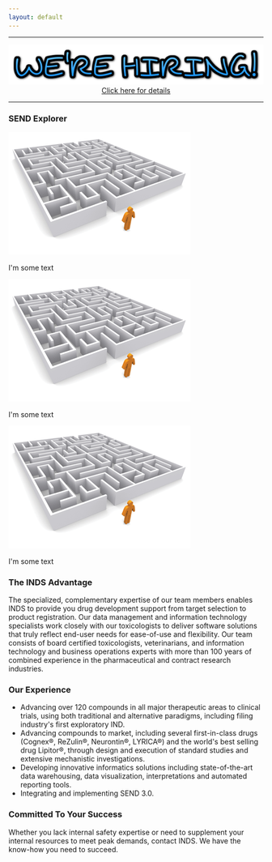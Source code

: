 ```yaml
---
layout: default
---
```


<div style="text-align:center">
<hr>
<a href="http://inds-inc.com/2016/02/03/we-hiring/"><img src="/assets/images/we-are-hiring.png"></a><br>
<a href="http://inds-inc.com/2016/02/03/we-hiring/">Click here for details</a>
<hr>
</div>

### SEND Explorer

<div>
 <div class="pure-g">
    <div class="pure-u-1-3">
      <a href="/assets/images/maze.png" 
         data-lightbox="image-1" 
         data-title="My caption">
        <img src="assets/images/maze.png" alt="" />
      </a>
      <p>I'm some text</p>
    </div>
    <div class="pure-u-1-3">
      <a href="/assets/images/maze.png" 
         data-lightbox="image-2" 
         data-title="My caption">
        <img src="assets/images/maze.png" alt="" />
      </a>
      <p>I'm some text</p>
    </div>
    <div class="pure-u-1-3">
      <a href="/assets/images/maze.png" 
         data-lightbox="image-3" 
         data-title="My caption">
        <img src="assets/images/maze.png" alt="" />
      </a>
      <p>I'm some text</p>
    </div>
 </div>
</div>


### The INDS Advantage

The specialized, complementary expertise of our team members enables INDS to
provide you drug development support from target selection to product
registration. Our data management and information technology specialists work
closely with our toxicologists to deliver software solutions that truly reflect
end-user needs for ease-of-use and flexibility. Our team consists of board
certified toxicologists, veterinarians, and information technology and business
operations experts with more than 100 years of combined experience in the
pharmaceutical and contract research industries.

### Our Experience

-   Advancing over 120 compounds in all major therapeutic areas to clinical
    trials, using both traditional and alternative paradigms, including filing
    industry's first exploratory IND.
-   Advancing compounds to market, including several first-in-class drugs
    (Cognex®, ReZulin®, Neurontin®, LYRICA®) and the world's best selling drug
    Lipitor®, through design and execution of standard studies and extensive
    mechanistic investigations.
-   Developing innovative informatics solutions including state-of-the-art data
    warehousing, data visualization, interpretations and automated
    reporting tools.
-   Integrating and implementing SEND 3.0.

### Committed To Your Success

Whether you lack internal safety expertise or need to supplement your internal
resources to meet peak demands, contact INDS. We have the know-how you need to
succeed.
